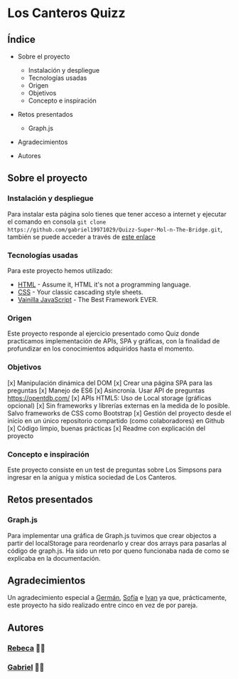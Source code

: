 # Los Canteros Quizz

## Índice

* Sobre el proyecto
    * Instalación y despliegue
    * Tecnologías usadas
    * Origen
    * Objetivos
    * Concepto e inspiración

* Retos presentados
    * Graph.js
* Agradecimientos
* Autores

## Sobre el proyecto

### Instalación y despliegue

Para instalar esta página solo tienes que tener acceso a internet y ejecutar el comando en consola `git clone https://github.com/gabriel19971029/Quizz-Super-Mol-n-The-Bridge.git`, también se puede acceder a través de [este enlace](https://github.com/gabriel19971029/Quizz-Super-Mol-n-The-Bridge)

### Tecnologías usadas

Para este proyecto hemos utilizado:
* [HTML](https://html.com/) - Assume it, HTML it's not a programming language.
* [CSS](https://www.w3schools.com/css/css_intro.asp) - Your classic cascading style sheets. 
* [Vainilla JavaScript](http://vanilla-js.com/) - The Best Framework EVER.

### Origen

Este proyecto responde al ejercicio presentado como Quiz donde practicamos implementación de APIs, SPA y gráficas, con la finalidad de profundizar en los conocimientos adquiridos hasta el momento.

### Objetivos

[x] Manipulación dinámica del DOM
[x] Crear una página SPA para las preguntas
[x] Manejo de ES6
[x] Asincronía. Usar API de preguntas https://opentdb.com/
[x] APIs HTML5: Uso de Local storage (gráficas opcional)
[x] Sin frameworks y librerías externas en la medida de lo posible. Salvo frameworks de CSS como Bootstrap
[x] Gestión del proyecto desde el inicio en un único repositorio compartido (como colaboradores) en Github
[x] Código limpio, buenas prácticas
[x] Readme con explicación del proyecto


### Concepto e inspiración

Este proyecto consiste en un test de preguntas sobre Los Simpsons para ingresar en la anigua y mística sociedad de Los Canteros.

## Retos presentados

### Graph.js

Para implementar una gráfica de Graph.js tuvimos que crear objectos a partir del localStorage para reordenarlo y crear dos arrays para pasarlas al código de graph.js. Ha sido un reto por queno funcionaba nada de como se explicaba en la documentación. 

## Agradecimientos

Un agradecimiento especial a [Germán](https://github.com/GeerDev), [Sofía](https://github.com/SofiaPinilla) e [Ivan]() ya que, prácticamente, este proyecto ha sido realizado entre cinco en vez de por pareja.

## Autores

### [Rebeca](https://github.com/RebecaASuesta) 👩‍💻
### [Gabriel](https://github.com/gabriel19971029) 👨‍💻